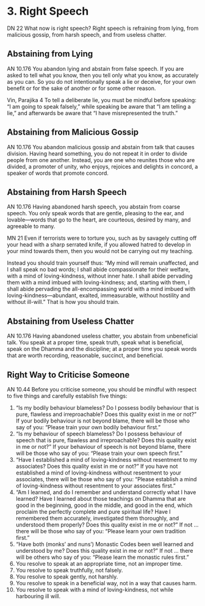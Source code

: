 # 3. Right Speech

<span class="sutta-ref">DN 22</span> What now is right speech? Right speech is refraining from lying, from malicious gossip, from harsh speech, and from useless chatter.

## Abstaining from Lying

<span class="sutta-ref">AN 10.176</span> You abandon lying and abstain from false speech. If you are asked to tell what you know, then you tell only what you know, as accurately as you can. So you do not intentionally speak a lie or deceive, for your own benefit or for the sake of another or for some other reason.

<span class="sutta-ref">Vin, Parajika 4</span> To tell a deliberate lie, you must be mindful before speaking: “I am going to speak falsely,” while speaking be aware that “I am telling a lie,” and afterwards be aware that “I have misrepresented the truth.”

## Abstaining from Malicious Gossip

<span class="sutta-ref">AN 10.176</span> You abandon malicious gossip and abstain from talk that causes division. Having heard something, you do not repeat it in order to divide people from one another. Instead, you are one who reunites those who are divided, a promoter of unity, who enjoys, rejoices and delights in concord, a speaker of words that promote concord.

## Abstaining from Harsh Speech

<span class="sutta-ref">AN 10.176</span> Having abandoned harsh speech, you abstain from coarse speech. You only speak words that are gentle, pleasing to the ear, and lovable—words that go to the heart, are courteous, desired by many, and agreeable to many.

<span class="sutta-ref">MN 21</span> Even if terrorists were to torture you, such as by savagely cutting off your head with a sharp serrated knife, if you allowed hatred to develop in your mind towards them, then you would not be carrying out my teaching.

Instead you should train yourself thus: “My mind will remain unaffected, and I shall speak no bad words; I shall abide compassionate for their welfare, with a mind of loving-kindness, without inner hate. I shall abide pervading them with a mind imbued with loving-kindness; and, starting with them, I shall abide pervading the all-encompassing world with a mind imbued with loving-kindness—abundant, exalted, immeasurable, without hostility and without ill-will.” That is how you should train.

## Abstaining from Useless Chatter

<span class="sutta-ref">AN 10.176</span> Having abandoned useless chatter, you abstain from unbeneficial talk. You speak at a proper time, speak truth, speak what is beneficial, speak on the Dhamma and the discipline; at a proper time you speak words that are worth
recording, reasonable, succinct, and beneficial.

## Right Way to Criticise Someone

<span class="sutta-ref">AN 10.44</span> Before you criticise someone, you should be mindful with respect to five things and carefully establish five things:

1. “Is my bodily behaviour blameless? Do I possess bodily behaviour that is pure, flawless and irreproachable? Does this quality exist in me or not?” If your bodily behaviour is not beyond blame, there will be those who say of you: “Please train your own bodily behaviour first.”
1. “Is my behaviour of speech blameless? Do I possess behaviour of speech that is pure, flawless and irreproachable? Does this quality exist in me or not?” If your behaviour of speech is not beyond blame, there will be those who say of you: “Please train your own speech first.”
1. “Have I established a mind of loving-kindness without resentment to my associates? Does this quality exist in me or not?” If you have not established a mind of loving-kindness without resentment to your associates, there will be those who say of you: “Please establish a mind of loving-kindness without resentment to your associates first.”
1. “Am I learned, and do I remember and understand correctly what I have learned? Have I learned about those teachings on Dhamma that are good in the beginning, good in the middle, and good in the end, which proclaim the perfectly complete and pure spiritual life? Have I remembered them accurately, investigated them thoroughly, and understood them properly? Does this quality exist in me or not?” If not … there will be those who say of you: “Please learn your own tradition first.”
1. “Have both (monks’ and nuns’) Monastic Codes been well learned and understood by me? Does this quality exist in me or not?” If not … there will be others who say of you: “Please learn the monastic rules first.”
1. You resolve to speak at an appropriate time, not an improper time.
1. You resolve to speak truthfully, not falsely.
1. You resolve to speak gently, not harshly.
1. You resolve to speak in a beneficial way, not in a way that causes harm.
1. You resolve to speak with a mind of loving-kindness, not while harbouring ill will.

